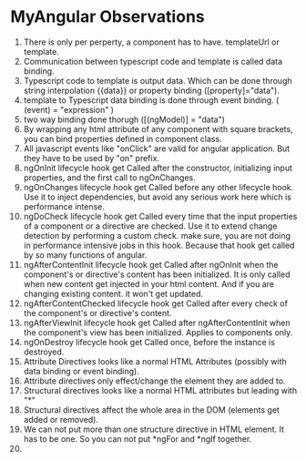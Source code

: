 # MyAngular Observations

1. There is only per perperty, a component has to have. templateUrl or template.
2. Communication between typescript code and template is called data binding.
  1. Typescript code to template is output data. Which can be done through string interpolation {{data}} or property binding ([property]="data").
  2. template to Typescript data binding is done through event binding. ( (event) = "expression" )
  3. two way binding done thorugh ([(ngModel)] = "data")
3. By wrapping any html attribute of any component with square brackets, you can bind properties defined in component class.
4. All javascript events like "onClick" are valid for angular application. But they have to be used by "on" prefix. 
5. ngOnInit lifecycle hook get Called after the constructor, initializing input properties, and the first call to ngOnChanges.
6. ngOnChanges lifecycle hook get Called before any other lifecycle hook. Use it to inject dependencies, but avoid any serious work here which is performance intense.
7. ngDoCheck lifecycle hook get Called every time that the input properties of a component or a directive are checked. Use it to extend change detection by performing a custom check. make sure, you are not doing in performance intensive jobs in this hook. Because that hook get called by so many functions of angular.
8. ngAfterContentInit lifecycle hook get Called after ngOnInit when the component's or directive's content has been initialized. It is only called when new content get injected in your html content. And if you are changing existing content. it won't get updated. 
9. ngAfterContentChecked lifecycle hook get Called after every check of the component's or directive's content.
10. ngAfterViewInit lifecycle hook get Called after ngAfterContentInit when the component's view has been initialized. Applies to components only.
11. ngOnDestroy lifecycle hook get Called once, before the instance is destroyed.
12. Attribute Directives looks like a normal HTML Attributes (possibly with data binding or event binding).
13. Attribute directives only effect/change the element they are added to.
14. Structural directives looks like a normal HTML attributes but leading with "*"
15. Structural directives affect the whole area in the DOM (elements get added or removed).
16. We can not put more than one structure directive in HTML element. It has to be one. So you can not put *ngFor and *ngIf together. 
17. 
    
    
